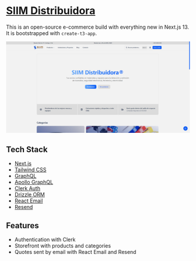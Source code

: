 # [SIIM Distribuidora](https://siim-distribuidora.vercel.app/)

This is an open-source e-commerce build with everything new in Next.js 13. It is bootstrapped with `create-t3-app`.

[![SIIM Distribuidora](./public/screenshot.png)](https://distribuidora.siim.cl/)

## Tech Stack

- [Next.js](https://nextjs.org)
- [Tailwind CSS](https://tailwindcss.com)
- [GraphQL](https://graphql.org/)
- [Apollo GraphQL](https://www.apollographql.com/)
- [Clerk Auth](https://clerk.dev)
- [Drizzle ORM](https://orm.drizzle.team)
- [React Email](https://react.email)
- [Resend](https://resend.com)


## Features

- Authentication with Clerk
- Storefront with products and categories
- Quotes sent by email with React Email and Resend

